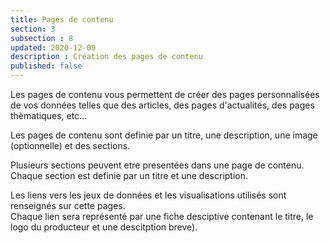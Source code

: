 ```yaml
---
title: Pages de contenu
section: 3
subsection : 8
updated: 2020-12-09
description : Création des pages de contenu
published: false
---
```

Les pages de contenu vous permettent de créer des pages personnalisées de vos données telles que des articles, des pages d'actualités, des pages thèmatiques, etc...

Les pages de contenu sont definie par un titre, une description, une image (optionnelle) et des sections.

Plusieurs sections peuvent etre presentées dans une page de contenu. Chaque section est definie par un titre et une description.

Les liens vers les jeux de données et les visualisations utilisés sont renseignés sur cette pages.  
Chaque lien sera représenté par une fiche desciptive contenant le titre, le logo du producteur et une descitption breve).
